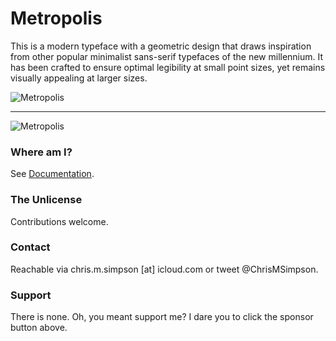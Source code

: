# Metropolis

This is a modern typeface with a geometric design that draws inspiration from other popular minimalist sans-serif typefaces of the new millennium. It has been crafted to ensure optimal legibility at small point sizes, yet remains visually appealing at larger sizes.

![Metropolis](./Specimens/Metro-1.png)

---

![Metropolis](./Specimens/Metro-2.png)

### Where am I?

See [Documentation](./Documentation/Documentation.md).

### The Unlicense

Contributions welcome.

### Contact

Reachable via chris.m.simpson [at] icloud.com or tweet @ChrisMSimpson.

### Support

There is none. Oh, you meant support me? I dare you to click the sponsor button above.
